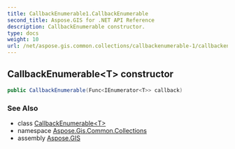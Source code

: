 ```yaml
---
title: CallbackEnumerable1.CallbackEnumerable
second_title: Aspose.GIS for .NET API Reference
description: CallbackEnumerable constructor. 
type: docs
weight: 10
url: /net/aspose.gis.common.collections/callbackenumerable-1/callbackenumerable/
---
```

## CallbackEnumerable&lt;T&gt; constructor

```csharp
public CallbackEnumerable(Func<IEnumerator<T>> callback)
```

### See Also

* class [CallbackEnumerable&lt;T&gt;](../)
* namespace [Aspose.Gis.Common.Collections](../../callbackenumerable-1/)
* assembly [Aspose.GIS](../../../)


